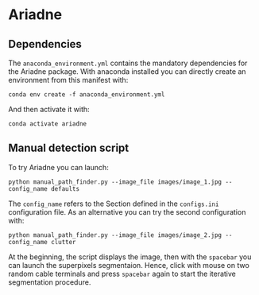 # Ariadne

## Dependencies

The ```anaconda_environment.yml``` contains the mandatory dependencies for the Ariadne package. With anaconda installed you can directly create an environment from this manifest with:

```
conda env create -f anaconda_environment.yml
```

And then activate it with:

```
conda activate ariadne
```

## Manual detection script

To try Ariadne you can launch:

```
python manual_path_finder.py --image_file images/image_1.jpg --config_name defaults
```

The ```config_name``` refers to the Section defined in the ```configs.ini``` configuration file. As an alternative you can try
the second configuration with:

```
python manual_path_finder.py --image_file images/image_2.jpg --config_name clutter
```

At the beginning, the script displays the image, then with the ```spacebar``` you can launch the superpixels segmentaion. Hence, 
click with mouse on two random cable terminals and press ```spacebar``` again to start the iterative segmentation procedure.
